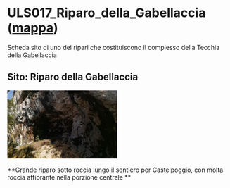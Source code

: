 # ULS017_Riparo_della_Gabellaccia ([mappa](https://umap.openstreetmap.fr/it/map/uls017_riparo_della_gabellaccia_1075582?scaleControl=false&miniMap=false&scrollWheelZoom=false&zoomControl=true&editMode=disabled&moreControl=true&searchControl=null&tilelayersControl=null&embedControl=null&datalayersControl=true&onLoadPanel=none&captionBar=false&captionMenus=true))
Scheda sito di uno dei ripari che costituiscono il complesso della Tecchia della Gabellaccia

## Sito: Riparo della Gabellaccia
[<img src='/vignettes/h4yygB44.jpg' width='250'/>](/vignettes/h4yygB44.jpg) 

**Grande riparo sotto roccia lungo il sentiero per Castelpoggio, con molta roccia affiorante nella porzione centrale **
